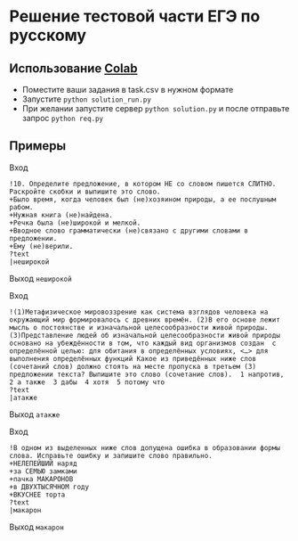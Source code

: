 # Решение тестовой части ЕГЭ по русскому

## Использование [Colab](https://colab.research.google.com/github/vlomme/Decision-Russian-EGE/blob/master/Decision_Russian_EGE.ipynb)
- Поместите ваши задания в task.csv в нужном формате
- Запустите `python solution_run.py`
- При желании запустите сервер `python solution.py` и после отправьте запрос `python req.py`

## Примеры
Вход

```
!10. Определите предложение, в котором НЕ со словом пишется СЛИТНО. Раскройте скобки и выпишите это слово.
+Было время, когда человек был (не)хозяином природы, а ее послушным рабом.
+Нужная книга (не)найдена.
+Речка была (не)широкой и мелкой.
+Вводное слово грамматически (не)связано с другими словами в предложении.
+Ему (не)верили.
?text
|неширокой
```
Выход `неширокой`

Вход
```
!(1)Метафизическое мировоззрение как система взглядов человека на окружающий мир формировалось с древних времён. (2)В его основе лежит мысль о постоянстве и изначальной целесообразности живой природы. (3)Представление людей об изначальной целесообразности живой природы основано на убеждённости в том, что каждый вид организмов создан  с определённой целью: для обитания в определённых условиях, <…> для выполнения определённых функций Какое из приведённых ниже слов (сочетаний слов) должно стоять на месте пропуска в третьем (3) предложении текста? Выпишите это слово (сочетание слов).  1 напротив,  2 а также  3 дабы  4 хотя  5 потому что 
?text
|атакже
```
Выход `атакже`

Вход
```
!В одном из выделенных ниже слов допущена ошибка в образовании формы слова. Исправьте ошибку и запишите слово правильно. 
+НЕЛЕПЕЙШИЙ наряд 
+за СЕМЬЮ замками 
+пачка МАКАРОНОВ 
+в ДВУХТЫСЯЧНОМ году 
+ВКУСНЕЕ торта
?text
|макарон
```
Выход `макарон`
